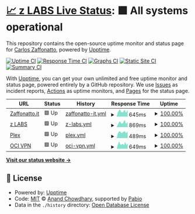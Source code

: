 # [📈 z LABS Live Status](https://carloszaffonatto.github.io/upptime): <!--live status--> **🟩 All systems operational**

This repository contains the open-source uptime monitor and status page for [Carlos Zaffonatto](https://www.linkedin.com/in/carloszaffonatto/), powered by [Upptime](https://github.com/upptime/upptime).

[![Uptime CI](https://github.com/carloszaffonatto/upptime/workflows/Uptime%20CI/badge.svg)](https://github.com/carloszaffonatto/upptime/actions?query=workflow%3A%22Uptime+CI%22)
[![Response Time CI](https://github.com/carloszaffonatto/upptime/workflows/Response%20Time%20CI/badge.svg)](https://github.com/carloszaffonatto/upptime/actions?query=workflow%3A%22Response+Time+CI%22)
[![Graphs CI](https://github.com/carloszaffonatto/upptime/workflows/Graphs%20CI/badge.svg)](https://github.com/carloszaffonatto/upptime/actions?query=workflow%3A%22Graphs+CI%22)
[![Static Site CI](https://github.com/carloszaffonatto/upptime/workflows/Static%20Site%20CI/badge.svg)](https://github.com/carloszaffonatto/upptime/actions?query=workflow%3A%22Static+Site+CI%22)
[![Summary CI](https://github.com/carloszaffonatto/upptime/workflows/Summary%20CI/badge.svg)](https://github.com/carloszaffonatto/upptime/actions?query=workflow%3A%22Summary+CI%22)

With [Upptime](https://upptime.js.org), you can get your own unlimited and free uptime monitor and status page, powered entirely by a GitHub repository. We use [Issues](https://github.com/carloszaffonatto/upptime/issues) as incident reports, [Actions](https://github.com/carloszaffonatto/upptime/actions) as uptime monitors, and [Pages](https://carloszaffonatto.github.io/upptime) for the status page.

<!--start: status pages-->
<!-- This summary is generated by Upptime (https://github.com/upptime/upptime) -->
<!-- Do not edit this manually, your changes will be overwritten -->
<!-- prettier-ignore -->
| URL | Status | History | Response Time | Uptime |
| --- | ------ | ------- | ------------- | ------ |
| <img alt="" src="https://icons.duckduckgo.com/ip3/www.zaffonatto.it.ico" height="13"> [Zaffonatto.it](https://www.zaffonatto.it) | 🟩 Up | [zaffonatto-it.yml](https://github.com/carloszaffonatto/upptime/commits/HEAD/history/zaffonatto-it.yml) | <details><summary><img alt="Response time graph" src="./graphs/zaffonatto-it/response-time-week.png" height="20"> 645ms</summary><br><a href="https://carloszaffonatto.github.io/upptime/history/zaffonatto-it"><img alt="Response time 583" src="https://img.shields.io/endpoint?url=https%3A%2F%2Fraw.githubusercontent.com%2Fcarloszaffonatto%2Fupptime%2FHEAD%2Fapi%2Fzaffonatto-it%2Fresponse-time.json"></a><br><a href="https://carloszaffonatto.github.io/upptime/history/zaffonatto-it"><img alt="24-hour response time 517" src="https://img.shields.io/endpoint?url=https%3A%2F%2Fraw.githubusercontent.com%2Fcarloszaffonatto%2Fupptime%2FHEAD%2Fapi%2Fzaffonatto-it%2Fresponse-time-day.json"></a><br><a href="https://carloszaffonatto.github.io/upptime/history/zaffonatto-it"><img alt="7-day response time 645" src="https://img.shields.io/endpoint?url=https%3A%2F%2Fraw.githubusercontent.com%2Fcarloszaffonatto%2Fupptime%2FHEAD%2Fapi%2Fzaffonatto-it%2Fresponse-time-week.json"></a><br><a href="https://carloszaffonatto.github.io/upptime/history/zaffonatto-it"><img alt="30-day response time 583" src="https://img.shields.io/endpoint?url=https%3A%2F%2Fraw.githubusercontent.com%2Fcarloszaffonatto%2Fupptime%2FHEAD%2Fapi%2Fzaffonatto-it%2Fresponse-time-month.json"></a><br><a href="https://carloszaffonatto.github.io/upptime/history/zaffonatto-it"><img alt="1-year response time 583" src="https://img.shields.io/endpoint?url=https%3A%2F%2Fraw.githubusercontent.com%2Fcarloszaffonatto%2Fupptime%2FHEAD%2Fapi%2Fzaffonatto-it%2Fresponse-time-year.json"></a></details> | <details><summary><a href="https://carloszaffonatto.github.io/upptime/history/zaffonatto-it">100.00%</a></summary><a href="https://carloszaffonatto.github.io/upptime/history/zaffonatto-it"><img alt="All-time uptime 100.00%" src="https://img.shields.io/endpoint?url=https%3A%2F%2Fraw.githubusercontent.com%2Fcarloszaffonatto%2Fupptime%2FHEAD%2Fapi%2Fzaffonatto-it%2Fuptime.json"></a><br><a href="https://carloszaffonatto.github.io/upptime/history/zaffonatto-it"><img alt="24-hour uptime 100.00%" src="https://img.shields.io/endpoint?url=https%3A%2F%2Fraw.githubusercontent.com%2Fcarloszaffonatto%2Fupptime%2FHEAD%2Fapi%2Fzaffonatto-it%2Fuptime-day.json"></a><br><a href="https://carloszaffonatto.github.io/upptime/history/zaffonatto-it"><img alt="7-day uptime 100.00%" src="https://img.shields.io/endpoint?url=https%3A%2F%2Fraw.githubusercontent.com%2Fcarloszaffonatto%2Fupptime%2FHEAD%2Fapi%2Fzaffonatto-it%2Fuptime-week.json"></a><br><a href="https://carloszaffonatto.github.io/upptime/history/zaffonatto-it"><img alt="30-day uptime 100.00%" src="https://img.shields.io/endpoint?url=https%3A%2F%2Fraw.githubusercontent.com%2Fcarloszaffonatto%2Fupptime%2FHEAD%2Fapi%2Fzaffonatto-it%2Fuptime-month.json"></a><br><a href="https://carloszaffonatto.github.io/upptime/history/zaffonatto-it"><img alt="1-year uptime 100.00%" src="https://img.shields.io/endpoint?url=https%3A%2F%2Fraw.githubusercontent.com%2Fcarloszaffonatto%2Fupptime%2FHEAD%2Fapi%2Fzaffonatto-it%2Fuptime-year.json"></a></details>
| <img alt="" src="https://icons.duckduckgo.com/ip3/d.zaffonatto.it.ico" height="13"> [z LABS](https://d.zaffonatto.it) | 🟩 Up | [z-labs.yml](https://github.com/carloszaffonatto/upptime/commits/HEAD/history/z-labs.yml) | <details><summary><img alt="Response time graph" src="./graphs/z-labs/response-time-week.png" height="20"> 869ms</summary><br><a href="https://carloszaffonatto.github.io/upptime/history/z-labs"><img alt="Response time 692" src="https://img.shields.io/endpoint?url=https%3A%2F%2Fraw.githubusercontent.com%2Fcarloszaffonatto%2Fupptime%2FHEAD%2Fapi%2Fz-labs%2Fresponse-time.json"></a><br><a href="https://carloszaffonatto.github.io/upptime/history/z-labs"><img alt="24-hour response time 652" src="https://img.shields.io/endpoint?url=https%3A%2F%2Fraw.githubusercontent.com%2Fcarloszaffonatto%2Fupptime%2FHEAD%2Fapi%2Fz-labs%2Fresponse-time-day.json"></a><br><a href="https://carloszaffonatto.github.io/upptime/history/z-labs"><img alt="7-day response time 869" src="https://img.shields.io/endpoint?url=https%3A%2F%2Fraw.githubusercontent.com%2Fcarloszaffonatto%2Fupptime%2FHEAD%2Fapi%2Fz-labs%2Fresponse-time-week.json"></a><br><a href="https://carloszaffonatto.github.io/upptime/history/z-labs"><img alt="30-day response time 692" src="https://img.shields.io/endpoint?url=https%3A%2F%2Fraw.githubusercontent.com%2Fcarloszaffonatto%2Fupptime%2FHEAD%2Fapi%2Fz-labs%2Fresponse-time-month.json"></a><br><a href="https://carloszaffonatto.github.io/upptime/history/z-labs"><img alt="1-year response time 692" src="https://img.shields.io/endpoint?url=https%3A%2F%2Fraw.githubusercontent.com%2Fcarloszaffonatto%2Fupptime%2FHEAD%2Fapi%2Fz-labs%2Fresponse-time-year.json"></a></details> | <details><summary><a href="https://carloszaffonatto.github.io/upptime/history/z-labs">100.00%</a></summary><a href="https://carloszaffonatto.github.io/upptime/history/z-labs"><img alt="All-time uptime 100.00%" src="https://img.shields.io/endpoint?url=https%3A%2F%2Fraw.githubusercontent.com%2Fcarloszaffonatto%2Fupptime%2FHEAD%2Fapi%2Fz-labs%2Fuptime.json"></a><br><a href="https://carloszaffonatto.github.io/upptime/history/z-labs"><img alt="24-hour uptime 100.00%" src="https://img.shields.io/endpoint?url=https%3A%2F%2Fraw.githubusercontent.com%2Fcarloszaffonatto%2Fupptime%2FHEAD%2Fapi%2Fz-labs%2Fuptime-day.json"></a><br><a href="https://carloszaffonatto.github.io/upptime/history/z-labs"><img alt="7-day uptime 100.00%" src="https://img.shields.io/endpoint?url=https%3A%2F%2Fraw.githubusercontent.com%2Fcarloszaffonatto%2Fupptime%2FHEAD%2Fapi%2Fz-labs%2Fuptime-week.json"></a><br><a href="https://carloszaffonatto.github.io/upptime/history/z-labs"><img alt="30-day uptime 100.00%" src="https://img.shields.io/endpoint?url=https%3A%2F%2Fraw.githubusercontent.com%2Fcarloszaffonatto%2Fupptime%2FHEAD%2Fapi%2Fz-labs%2Fuptime-month.json"></a><br><a href="https://carloszaffonatto.github.io/upptime/history/z-labs"><img alt="1-year uptime 100.00%" src="https://img.shields.io/endpoint?url=https%3A%2F%2Fraw.githubusercontent.com%2Fcarloszaffonatto%2Fupptime%2FHEAD%2Fapi%2Fz-labs%2Fuptime-year.json"></a></details>
| <img alt="" src="https://icons.duckduckgo.com/ip3/u-x.zaffonatto.it.ico" height="13"> [Plex](https://u-x.zaffonatto.it/web/index.html#!/) | 🟩 Up | [plex.yml](https://github.com/carloszaffonatto/upptime/commits/HEAD/history/plex.yml) | <details><summary><img alt="Response time graph" src="./graphs/plex/response-time-week.png" height="20"> 489ms</summary><br><a href="https://carloszaffonatto.github.io/upptime/history/plex"><img alt="Response time 449" src="https://img.shields.io/endpoint?url=https%3A%2F%2Fraw.githubusercontent.com%2Fcarloszaffonatto%2Fupptime%2FHEAD%2Fapi%2Fplex%2Fresponse-time.json"></a><br><a href="https://carloszaffonatto.github.io/upptime/history/plex"><img alt="24-hour response time 445" src="https://img.shields.io/endpoint?url=https%3A%2F%2Fraw.githubusercontent.com%2Fcarloszaffonatto%2Fupptime%2FHEAD%2Fapi%2Fplex%2Fresponse-time-day.json"></a><br><a href="https://carloszaffonatto.github.io/upptime/history/plex"><img alt="7-day response time 489" src="https://img.shields.io/endpoint?url=https%3A%2F%2Fraw.githubusercontent.com%2Fcarloszaffonatto%2Fupptime%2FHEAD%2Fapi%2Fplex%2Fresponse-time-week.json"></a><br><a href="https://carloszaffonatto.github.io/upptime/history/plex"><img alt="30-day response time 449" src="https://img.shields.io/endpoint?url=https%3A%2F%2Fraw.githubusercontent.com%2Fcarloszaffonatto%2Fupptime%2FHEAD%2Fapi%2Fplex%2Fresponse-time-month.json"></a><br><a href="https://carloszaffonatto.github.io/upptime/history/plex"><img alt="1-year response time 449" src="https://img.shields.io/endpoint?url=https%3A%2F%2Fraw.githubusercontent.com%2Fcarloszaffonatto%2Fupptime%2FHEAD%2Fapi%2Fplex%2Fresponse-time-year.json"></a></details> | <details><summary><a href="https://carloszaffonatto.github.io/upptime/history/plex">100.00%</a></summary><a href="https://carloszaffonatto.github.io/upptime/history/plex"><img alt="All-time uptime 100.00%" src="https://img.shields.io/endpoint?url=https%3A%2F%2Fraw.githubusercontent.com%2Fcarloszaffonatto%2Fupptime%2FHEAD%2Fapi%2Fplex%2Fuptime.json"></a><br><a href="https://carloszaffonatto.github.io/upptime/history/plex"><img alt="24-hour uptime 100.00%" src="https://img.shields.io/endpoint?url=https%3A%2F%2Fraw.githubusercontent.com%2Fcarloszaffonatto%2Fupptime%2FHEAD%2Fapi%2Fplex%2Fuptime-day.json"></a><br><a href="https://carloszaffonatto.github.io/upptime/history/plex"><img alt="7-day uptime 100.00%" src="https://img.shields.io/endpoint?url=https%3A%2F%2Fraw.githubusercontent.com%2Fcarloszaffonatto%2Fupptime%2FHEAD%2Fapi%2Fplex%2Fuptime-week.json"></a><br><a href="https://carloszaffonatto.github.io/upptime/history/plex"><img alt="30-day uptime 100.00%" src="https://img.shields.io/endpoint?url=https%3A%2F%2Fraw.githubusercontent.com%2Fcarloszaffonatto%2Fupptime%2FHEAD%2Fapi%2Fplex%2Fuptime-month.json"></a><br><a href="https://carloszaffonatto.github.io/upptime/history/plex"><img alt="1-year uptime 100.00%" src="https://img.shields.io/endpoint?url=https%3A%2F%2Fraw.githubusercontent.com%2Fcarloszaffonatto%2Fupptime%2FHEAD%2Fapi%2Fplex%2Fuptime-year.json"></a></details>
| <img alt="" src="https://icons.duckduckgo.com/ip3/vpn-2.zaffonatto.it.ico" height="13"> [OCI VPN](https://vpn-2.zaffonatto.it/) | 🟩 Up | [oci-vpn.yml](https://github.com/carloszaffonatto/upptime/commits/HEAD/history/oci-vpn.yml) | <details><summary><img alt="Response time graph" src="./graphs/oci-vpn/response-time-week.png" height="20"> 649ms</summary><br><a href="https://carloszaffonatto.github.io/upptime/history/oci-vpn"><img alt="Response time 620" src="https://img.shields.io/endpoint?url=https%3A%2F%2Fraw.githubusercontent.com%2Fcarloszaffonatto%2Fupptime%2FHEAD%2Fapi%2Foci-vpn%2Fresponse-time.json"></a><br><a href="https://carloszaffonatto.github.io/upptime/history/oci-vpn"><img alt="24-hour response time 1056" src="https://img.shields.io/endpoint?url=https%3A%2F%2Fraw.githubusercontent.com%2Fcarloszaffonatto%2Fupptime%2FHEAD%2Fapi%2Foci-vpn%2Fresponse-time-day.json"></a><br><a href="https://carloszaffonatto.github.io/upptime/history/oci-vpn"><img alt="7-day response time 649" src="https://img.shields.io/endpoint?url=https%3A%2F%2Fraw.githubusercontent.com%2Fcarloszaffonatto%2Fupptime%2FHEAD%2Fapi%2Foci-vpn%2Fresponse-time-week.json"></a><br><a href="https://carloszaffonatto.github.io/upptime/history/oci-vpn"><img alt="30-day response time 620" src="https://img.shields.io/endpoint?url=https%3A%2F%2Fraw.githubusercontent.com%2Fcarloszaffonatto%2Fupptime%2FHEAD%2Fapi%2Foci-vpn%2Fresponse-time-month.json"></a><br><a href="https://carloszaffonatto.github.io/upptime/history/oci-vpn"><img alt="1-year response time 620" src="https://img.shields.io/endpoint?url=https%3A%2F%2Fraw.githubusercontent.com%2Fcarloszaffonatto%2Fupptime%2FHEAD%2Fapi%2Foci-vpn%2Fresponse-time-year.json"></a></details> | <details><summary><a href="https://carloszaffonatto.github.io/upptime/history/oci-vpn">100.00%</a></summary><a href="https://carloszaffonatto.github.io/upptime/history/oci-vpn"><img alt="All-time uptime 99.89%" src="https://img.shields.io/endpoint?url=https%3A%2F%2Fraw.githubusercontent.com%2Fcarloszaffonatto%2Fupptime%2FHEAD%2Fapi%2Foci-vpn%2Fuptime.json"></a><br><a href="https://carloszaffonatto.github.io/upptime/history/oci-vpn"><img alt="24-hour uptime 100.00%" src="https://img.shields.io/endpoint?url=https%3A%2F%2Fraw.githubusercontent.com%2Fcarloszaffonatto%2Fupptime%2FHEAD%2Fapi%2Foci-vpn%2Fuptime-day.json"></a><br><a href="https://carloszaffonatto.github.io/upptime/history/oci-vpn"><img alt="7-day uptime 100.00%" src="https://img.shields.io/endpoint?url=https%3A%2F%2Fraw.githubusercontent.com%2Fcarloszaffonatto%2Fupptime%2FHEAD%2Fapi%2Foci-vpn%2Fuptime-week.json"></a><br><a href="https://carloszaffonatto.github.io/upptime/history/oci-vpn"><img alt="30-day uptime 99.89%" src="https://img.shields.io/endpoint?url=https%3A%2F%2Fraw.githubusercontent.com%2Fcarloszaffonatto%2Fupptime%2FHEAD%2Fapi%2Foci-vpn%2Fuptime-month.json"></a><br><a href="https://carloszaffonatto.github.io/upptime/history/oci-vpn"><img alt="1-year uptime 99.89%" src="https://img.shields.io/endpoint?url=https%3A%2F%2Fraw.githubusercontent.com%2Fcarloszaffonatto%2Fupptime%2FHEAD%2Fapi%2Foci-vpn%2Fuptime-year.json"></a></details>

<!--end: status pages-->

[**Visit our status website →**](https://carloszaffonatto.github.io/upptime)

## 📄 License

- Powered by: [Upptime](https://github.com/upptime/upptime)
- Code: [MIT](./LICENSE) © [Anand Chowdhary](https://anandchowdhary.com), supported by [Pabio](https://pabio.com)
- Data in the `./history` directory: [Open Database License](https://opendatacommons.org/licenses/odbl/1-0/)
